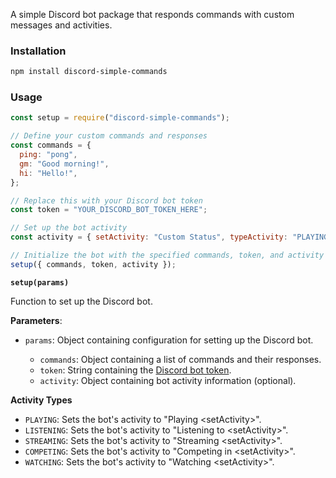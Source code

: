 A simple Discord bot package that responds commands with custom messages and activities.

### Installation

```bash
npm install discord-simple-commands
```

### Usage

```javascript
const setup = require("discord-simple-commands");

// Define your custom commands and responses
const commands = {
  ping: "pong",
  gm: "Good morning!",
  hi: "Hello!",
};

// Replace this with your Discord bot token
const token = "YOUR_DISCORD_BOT_TOKEN_HERE";

// Set up the bot activity
const activity = { setActivity: "Custom Status", typeActivity: "PLAYING" };

// Initialize the bot with the specified commands, token, and activity
setup({ commands, token, activity });
```

**`setup(params)`**

Function to set up the Discord bot.

**Parameters**:

- `params`: Object containing configuration for setting up the Discord bot.

  - `commands`: Object containing a list of commands and their responses.
  - `token`: String containing the [Discord bot token](./get-token.md).
  - `activity`: Object containing bot activity information (optional).

**Activity Types**

- `PLAYING`: Sets the bot's activity to "Playing \<setActivity>".
- `LISTENING`: Sets the bot's activity to "Listening to \<setActivity>".
- `STREAMING`: Sets the bot's activity to "Streaming \<setActivity>".
- `COMPETING`: Sets the bot's activity to "Competing in \<setActivity>".
- `WATCHING`: Sets the bot's activity to "Watching \<setActivity>".
